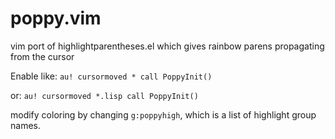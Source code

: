 # poppy.vim
vim port of highlightparentheses.el which gives rainbow parens propagating from the cursor

Enable like:
`au! cursormoved * call PoppyInit()`

or:
`au! cursormoved *.lisp call PoppyInit()`

modify coloring by changing `g:poppyhigh`, which is a list of highlight group names.

